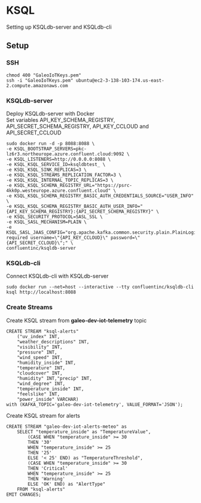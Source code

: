 
# KSQL

Setting up KSQLdb-server and KSQLdb-cli

## Setup

### SSH
```shell
chmod 400 "GaleoIoTKeys.pem"
ssh -i "GaleoIoTKeys.pem" ubuntu@ec2-3-138-103-174.us-east-2.compute.amazonaws.com
```


### KSQLdb-server

Deploy KSQLdb-server with Docker  
Set variables API_KEY_SCHEMA_REGISTRY, API_SECRET_SCHEMA_REGISTRY, API_KEY_CCLOUD and API_SECRET_CCLOUD
```shell
sudo docker run -d -p 8088:8088 \
-e KSQL_BOOTSTRAP_SERVERS=pkc-lz6r3.northeurope.azure.confluent.cloud:9092 \
-e KSQL_LISTENERS=http://0.0.0.0:8088 \
-e KSQL_KSQL_SERVICE_ID=ksqldbtest_ \
-e KSQL_KSQL_SINK_REPLICAS=3 \
-e KSQL_KSQL_STREAMS_REPLICATION_FACTOR=3 \
-e KSQL_KSQL_INTERNAL_TOPIC_REPLICAS=3 \
-e KSQL_KSQL_SCHEMA_REGISTRY_URL="https://psrc-4kk0p.westeurope.azure.confluent.cloud" \
-e KSQL_KSQL_SCHEMA_REGISTRY_BASIC_AUTH_CREDENTIALS_SOURCE="USER_INFO" \
-e KSQL_KSQL_SCHEMA_REGISTRY_BASIC_AUTH_USER_INFO="{API_KEY_SCHEMA_REGISTRY}:{API_SECRET_SCHEMA_REGISTRY}" \
-e KSQL_SECURITY_PROTOCOL=SASL_SSL \
-e KSQL_SASL_MECHANISM=PLAIN \
-e KSQL_SASL_JAAS_CONFIG="org.apache.kafka.common.security.plain.PlainLoginModule required username=\"{API_KEY_CCLOUD}\" password=\"{API_SECRET_CCLOUD}\";" \
confluentinc/ksqldb-server
```


### KSQLdb-cli
Connect KSQLdb-cli with KSQLdb-server

```shell
sudo docker run --net=host --interactive --tty confluentinc/ksqldb-cli ksql http://localhost:8088
```


### Create Streams

Create KSQL stream from **galeo-dev-iot-telemetry** topic

```shell
CREATE STREAM "ksql-alerts" 
    ("uv_index" INT, 
    "weather_descriptions" INT, 
    "visibility" INT,
    "pressure" INT,
    "wind_speed" INT,
    "humidity_inside" INT,
    "temperature" INT,
    "cloudcover" INT,
    "humidity" INT,"precip" INT,
    "wind_degree" INT,
    "temperature_inside" INT,
    "feelslike" INT,
    "power_inside" VARCHAR) 
with (KAFKA_TOPIC='galeo-dev-iot-telemetry', VALUE_FORMAT='JSON');
```

Create KSQL stream for alerts
```shell
CREATE STREAM "galeo-dev-iot-alerts-meteo" as
    SELECT "temperature_inside" as "TemperatureValue",
        (CASE WHEN "temperature_inside" >= 30 
        THEN '30'
        WHEN "temperature_inside" >= 25
        THEN '25' 
        ELSE '< 25' END) as "TemperatureThreshold",
        (CASE WHEN "temperature_inside" >= 30 
        THEN 'Critical'
        WHEN "temperature_inside" >= 25 
        THEN 'Warning' 
        ELSE 'OK' END) as "AlertType"
    FROM "ksql-alerts"
EMIT CHANGES;
```
